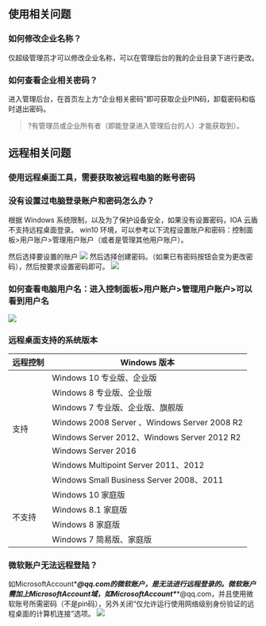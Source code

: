 ## 使用相关问题
### 如何修改企业名称？
仅超级管理员才可以修改企业名称，可以在管理后台的我的企业目录下进行更改。

### 如何查看企业相关密码？
进入管理后台，在首页左上方“企业相关密码”即可获取企业PIN码，卸载密码和临时退出密码。
>?有管理员或企业所有者（即能登录进入管理后台的人）才能获取到）。

## 远程相关问题
### 使用远程桌面工具，需要获取被远程电脑的账号密码
### 没有设置过电脑登录账户和密码怎么办？
根据 Windows 系统限制，以及为了保护设备安全，如果没有设置密码，IOA 云盾不支持远程桌面登录。
win10 环境，可以参考以下流程设置账户和密码：控制面板>用户账户>管理用户账户（或者是管理其他用户账户）。

然后选择要设置的账户
![](https://main.qcloudimg.com/raw/5c1cb7e7f3199091ee4353fd8f383b99.png)
然后选择创建密码。（如果已有密码按钮会变为更改密码），然后按要求设置密码即可。
![](https://main.qcloudimg.com/raw/7034b1e553d25884dfb8f4e754a581d2.png)

### 如何查看电脑用户名：进入控制面板>用户账户>管理用户账户>可以看到用户名
![](https://main.qcloudimg.com/raw/bc3ac566ec1ccf2fe795a01ca2d55473.png)

### 远程桌面支持的系统版本
<table>
<thead>
<tr>
<th>远程控制</th>
<th>Windows 版本</th>
</tr>
</thead>
<tbody><tr>
<td  rowspan=8 >支持</td>
<td>Windows 10 专业版、企业版</td>
</tr>
<tr>
 <td>Windows 8 专业版、企业版</td>
</tr>
<tr>
 <td>Windows 7 专业版、企业版、旗舰版</td>
</tr>
<tr>
 <td>Windows 2008 Server  、Windows Server 2008 R2</td>
</tr>
<tr>
 <td>Windows Server 2012、Windows Server 2012 R2</td>
</tr>
<tr>
 <td>Windows Server 2016</td>
</tr>
<tr>
 <td>Windows Multipoint Server 2011、2012</td>
</tr>
<tr>
 <td>Windows Small Business Server 2008、2011</td>
</tr>
<tr>
<td  rowspan=4>不支持</td>
<td>Windows 10 家庭版</td>
</tr>
<tr>
 <td>Windows 8.1 家庭版</td>
</tr>
<tr>
 <td>Windows 8 家庭版</td>
</tr>
<tr>
 <td>Windows 7 简易版、家庭版</td>
</tr>
</tbody></table>

### 微软账户无法远程登陆？
如MicrosoftAccount\****@qq.com的微软账户，是无法进行远程登录的。微软账户需加上MicrosoftAccount域，如MicrosoftAccount\*****@qq.com，并且使用微软账号所需密码（不是pin码），另外关闭“仅允许运行使用网络级别身份验证的远程桌面的计算机连接”选项。
![](https://main.qcloudimg.com/raw/810e72cf86529dd3ddf255aa745b9e98.png)
